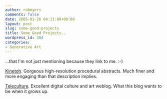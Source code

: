 ```yaml
---
author: robmyers
comments: false
date: 2005-01-26 04:11:08+00:00
layout: post
slug: some-good-projects
title: Some Good Projects..
wordpress_id: 304
categories:
- Generative Art
---
```


...that I'm not just mentioning because they link to me. :-)  
  
[Kinetoh](http://get.me.it/kinetoh/). Gorgeous high-resolution procedural abstracts. Much finer and more engaging than that description implies.  
  
[Teleculture](http://get.me.it/kinetoh/). Excellent digital culture and art weblog. What this blog wants to be when it grows up.  


  


